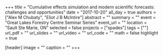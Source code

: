 +++
title = "Cumulative effects simulation and modern scientific forecasts: challenges and opportunities"
date = "2017-10-20"
all_day = true
authors = ["Alex M Chubaty", "Eliot J B McIntire"]
abstract = ""
summary = ""
event = "Great Lakes Forestry Centre Seminar Series"
event_url = ""
location = "Sault Ste Marie, ON"
selected = false
projects = ["spades"]
tags = [""]
url_pdf = ""
url_slides = ""
url_video = ""
url_code = ""
math = false
highlight = true

[header]
image = ""
caption = ""
+++
